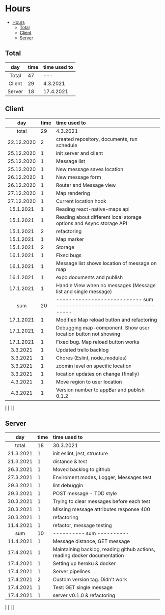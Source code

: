 # Hours
[//]: # (| | | | )
- [Hours](#hours)
  - [Total](#total)
  - [Client](#client)
  - [Server](#server)
## Total
|  day   | time | time used to |
| :----: | :--- | :----------- |
| Total  | 47   | ---          |
| Client | 29   | 4.3.2021     |
| Server | 18   | 17.4.2021    |

## Client
|    day     | time | time used to                                                         |
| :--------: | :--- | :------------------------------------------------------------------- |
|   total    | 29   | 4.3.2021                                                             |
| 22.12.2020 | 2    | created repository, documents, run schedule                          |
| 25.12.2020 | 1    | init server and client                                               |
| 25.12.2020 | 1    | Message list                                                         |
| 25.12.2020 | 1    | New message saves location                                           |
| 26.12.2020 | 1    | New message form                                                     |
| 26.12.2020 | 1    | Router and Message view                                              |
| 27.12.2020 | 1    | Map rendering                                                        |
| 27.12.2020 | 1    | Current location hook                                                |
| 15.1.2021  | 1    | Reading react-native-maps api                                        |
| 15.1.2021  | 1    | Reading about different local storage options and Async storage API  |
| 15.1.2021  | 2    | refactoring                                                          |
| 15.1.2021  | 1    | Map marker                                                           |
| 15.1.2021  | 2    | Storage                                                              |
| 16.1.2021  | 1    | Fixed bugs                                                           |
| 16.1.2021  | 1    | Message list shows location of message on map                        |
| 16.1.2021  | 1    | expo documents and publish                                           |
| 17.1.2021  | 1    | Handle View when no messages (Message list and single message)       |
|    sum     | 20   | --------------------------- sum ------------------------------------ |
| 17.1.2021  | 1    | Modified Map reload button and refactoring                           |
| 17.1.2021  | 1    | Debugging map-component. Show user location button not showing       |
| 17.1.2021  | 1    | Fixed bug. Map reload button works                                   |
|  3.3.2021  | 1    | Updated trello backlog                                               |
|  3.3.2021  | 1    | Chores (Eslint, node_modules)                                        |
|  3.3.2021  | 1    | zoomin level on specific location                                    |
|  3.3.2021  | 1    | location updates on change (finally)                                 |
|  4.3.2021  | 1    | Move region to user location                                         |
|  4.3.2021  | 1    | Version number to appBar and publish 0.1.2                           |

[//]: # (| | | | |)
| | | |
## Server
|    day    | time | time used to                                                              |
| :-------: | :--- | :------------------------------------------------------------------------ |
|   total   | 18   | 30.3.2021                                                                 |
| 21.3.2021 | 1    | init eslint, jest, structure                                              |
| 21.3.2021 | 1    | distance & test                                                           |
| 26.3.2021 | 1    | Moved backlog to github                                                   |
| 27.3.2021 | 1    | Enviroment modes, Logger, Messages test                                   |
| 29.3.2021 | 1    | lint debuggin                                                             |
| 29.3.2021 | 1    | POST message - TDD style                                                  |
| 30.3.2021 | 1    | Trying to clear messages before each test                                 |
| 30.3.2021 | 1    | Missing message attributes response 400                                   |
| 30.3.2021 | 1    | refactoring                                                               |
| 11.4.2021 | 1    | refactor, message testing                                                 |
|    sum    | 10   | ---------- sum ----------                                                 |
| 11.4.2021 | 1    | Message distance, GET message                                             |
| 17.4.2021 | 1    | Maintaining backlog, reading github actions, reading docker documentation |
| 17.4.2021 | 1    | Setting up heroku & docker                                                |
| 17.4.2021 | 1    | Server pipelines                                                          |
| 17.4.2021 | 2    | Custom version tag. Didn't work                                           |
| 17.4.2021 | 1    | Test: GET single message                                                  |
| 17.4.2021 | 1    | server v0.1.0 & refactoring                                               |

| | | |
